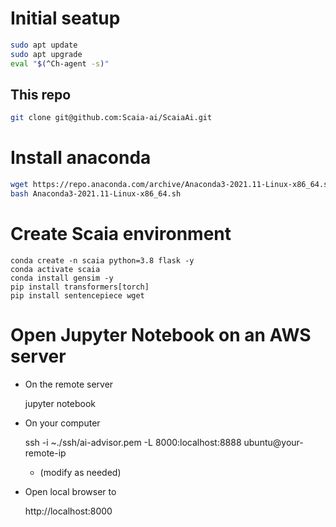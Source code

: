 # Initial seatup

```bash
sudo apt update
sudo apt upgrade
eval "$(^Ch-agent -s)"
```


## This repo

```bash
git clone git@github.com:Scaia-ai/ScaiaAi.git

```

# Install anaconda

```bash
wget https://repo.anaconda.com/archive/Anaconda3-2021.11-Linux-x86_64.sh
bash Anaconda3-2021.11-Linux-x86_64.sh
```


# Create Scaia environment

    conda create -n scaia python=3.8 flask -y
    conda activate scaia
    conda install gensim -y
    pip install transformers[torch]
    pip install sentencepiece wget

# Open Jupyter Notebook on an AWS server

* On the remote server

    jupyter notebook
    
* On your computer

    ssh -i ~./ssh/ai-advisor.pem -L 8000:localhost:8888 ubuntu@your-remote-ip
  
    - (modify as needed)
    
* Open local browser to

    http://localhost:8000
